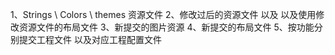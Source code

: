 1、Strings \ Colors \ themes 资源文件
2、修改过后的资源文件 以及 以及使用修改资源文件的布局文件
3、新提交的图片资源
4、新提交的布局文件
5、按功能分别提交工程文件 以及对应工程配置文件
